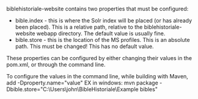 biblehistoriale-website contains two properties that must be configured:

* bible.index - this is where the Solr index will be placed (or has already been placed). This is a relative path, relative to the biblehistoriale-website webapp directory. The default value is usually fine.
* bible.store - this is the location of the MS profiles. This is an absolute path. This must be changed! This has no default value.

These properties can be configured by either changing their values in the pom.xml, or through the command line.

To configure the values in the command line, while building with Maven, add -Dproperty.name="value"
EX in windows: mvn package -Dbible.store="C:\\Users\\john\\BibleHistoriale\\Example bibles"